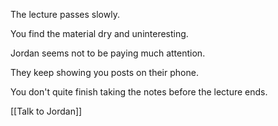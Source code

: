 The lecture passes slowly.

You find the material dry and uninteresting.

Jordan seems not to be paying much attention.

They keep showing you posts on their phone.

You don't quite finish taking the notes before the lecture ends.

[[Talk to Jordan]]